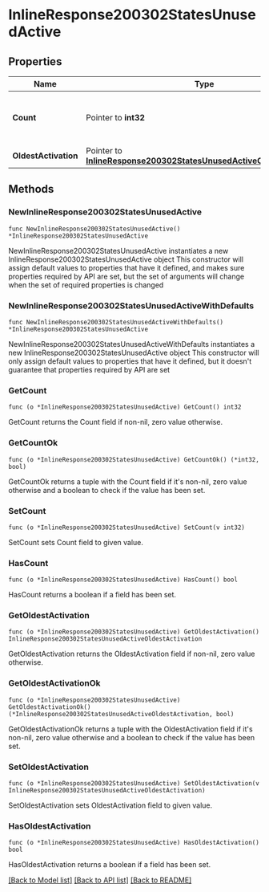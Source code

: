 # InlineResponse200302StatesUnusedActive

## Properties

Name | Type | Description | Notes
------------ | ------------- | ------------- | -------------
**Count** | Pointer to **int32** | The number of unused, active licenses | [optional] 
**OldestActivation** | Pointer to [**InlineResponse200302StatesUnusedActiveOldestActivation**](InlineResponse200302StatesUnusedActiveOldestActivation.md) |  | [optional] 

## Methods

### NewInlineResponse200302StatesUnusedActive

`func NewInlineResponse200302StatesUnusedActive() *InlineResponse200302StatesUnusedActive`

NewInlineResponse200302StatesUnusedActive instantiates a new InlineResponse200302StatesUnusedActive object
This constructor will assign default values to properties that have it defined,
and makes sure properties required by API are set, but the set of arguments
will change when the set of required properties is changed

### NewInlineResponse200302StatesUnusedActiveWithDefaults

`func NewInlineResponse200302StatesUnusedActiveWithDefaults() *InlineResponse200302StatesUnusedActive`

NewInlineResponse200302StatesUnusedActiveWithDefaults instantiates a new InlineResponse200302StatesUnusedActive object
This constructor will only assign default values to properties that have it defined,
but it doesn't guarantee that properties required by API are set

### GetCount

`func (o *InlineResponse200302StatesUnusedActive) GetCount() int32`

GetCount returns the Count field if non-nil, zero value otherwise.

### GetCountOk

`func (o *InlineResponse200302StatesUnusedActive) GetCountOk() (*int32, bool)`

GetCountOk returns a tuple with the Count field if it's non-nil, zero value otherwise
and a boolean to check if the value has been set.

### SetCount

`func (o *InlineResponse200302StatesUnusedActive) SetCount(v int32)`

SetCount sets Count field to given value.

### HasCount

`func (o *InlineResponse200302StatesUnusedActive) HasCount() bool`

HasCount returns a boolean if a field has been set.

### GetOldestActivation

`func (o *InlineResponse200302StatesUnusedActive) GetOldestActivation() InlineResponse200302StatesUnusedActiveOldestActivation`

GetOldestActivation returns the OldestActivation field if non-nil, zero value otherwise.

### GetOldestActivationOk

`func (o *InlineResponse200302StatesUnusedActive) GetOldestActivationOk() (*InlineResponse200302StatesUnusedActiveOldestActivation, bool)`

GetOldestActivationOk returns a tuple with the OldestActivation field if it's non-nil, zero value otherwise
and a boolean to check if the value has been set.

### SetOldestActivation

`func (o *InlineResponse200302StatesUnusedActive) SetOldestActivation(v InlineResponse200302StatesUnusedActiveOldestActivation)`

SetOldestActivation sets OldestActivation field to given value.

### HasOldestActivation

`func (o *InlineResponse200302StatesUnusedActive) HasOldestActivation() bool`

HasOldestActivation returns a boolean if a field has been set.


[[Back to Model list]](../README.md#documentation-for-models) [[Back to API list]](../README.md#documentation-for-api-endpoints) [[Back to README]](../README.md)


